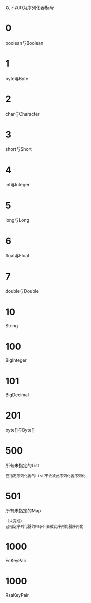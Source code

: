 以下以ID为序列化器标号

# 0

boolean与Boolean

# 1

byte与Byte

# 2

char与Character

# 3

short与Short

# 4

int与Integer

# 5

long与Long

# 6

float与Float

# 7

double与Double

# 10

String

# 100

BigInteger

# 101

BigDecimal

# 201

byte[]与Byte[]

# 500

所有未指定的List

```
已指定序列化器的List不会被此序列化器序列化
```

# 501

所有未指定的Map

```
（未完成）
已指定序列化器的Map不会被此序列化器序列化
```

# 1000

EcKeyPair

# 1000

RsaKeyPair